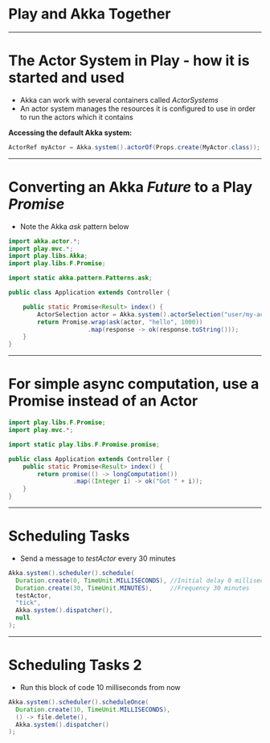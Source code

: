 # Play and Akka Together

---

# The Actor System in Play - how it is started and used

- Akka can work with several containers called _ActorSystems_
- An actor system manages the resources it is configured to use in order to run the actors which it contains

**Accessing the default Akka system:**

```java
ActorRef myActor = Akka.system().actorOf(Props.create(MyActor.class));
```

---

# Converting an Akka _Future_ to a Play _Promise_

- Note the Akka _ask_ pattern below

```java
import akka.actor.*;
import play.mvc.*;
import play.libs.Akka;
import play.libs.F.Promise;

import static akka.pattern.Patterns.ask;

public class Application extends Controller {

    public static Promise<Result> index() {
        ActorSelection actor = Akka.system().actorSelection("user/my-actor");
        return Promise.wrap(ask(actor, "hello", 1000))
                      .map(response -> ok(response.toString()));
    }
}
```

---

# For simple async computation, use a Promise instead of an Actor

```java
import play.libs.F.Promise;
import play.mvc.*;

import static play.libs.F.Promise.promise;

public class Application extends Controller {
    public static Promise<Result> index() {
        return promise(() -> longComputation())
                  .map((Integer i) -> ok("Got " + i));
    }
}
```

---

# Scheduling Tasks

- Send a message to _testActor_ every 30 minutes

```java
Akka.system().scheduler().schedule(
  Duration.create(0, TimeUnit.MILLISECONDS), //Initial delay 0 milliseconds
  Duration.create(30, TimeUnit.MINUTES),     //Frequency 30 minutes
  testActor,
  "tick",
  Akka.system().dispatcher(),
  null
);
```

---

# Scheduling Tasks 2

- Run this block of code 10 milliseconds from now

```java
Akka.system().scheduler().scheduleOnce(
  Duration.create(10, TimeUnit.MILLISECONDS),
  () -> file.delete(),
  Akka.system().dispatcher()
);
```
